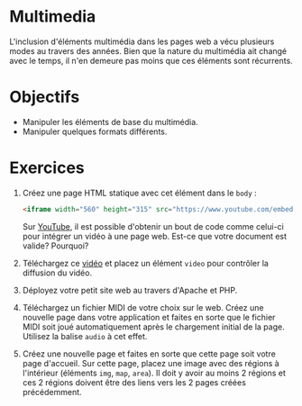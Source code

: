 Multimedia
==========

L'inclusion d'éléments multimédia dans les pages web a vécu plusieurs modes au
travers des années. Bien que la nature du multimédia ait changé avec le temps,
il n'en demeure pas moins que ces éléments sont récurrents.

Objectifs
=========

* Manipuler les éléments de base du multimédia.
* Manipuler quelques formats différents.

Exercices
=========

1. Créez une page HTML statique avec cet élément dans le `body` : 
   ```html
   <iframe width="560" height="315" src="https://www.youtube.com/embed/dQw4w9WgXcQ" frameborder="0" allowfullscreen></iframe>
   ```
   Sur [YouTube](http://youtube.com/), il est possible d'obtenir un bout de code
   comme celui-ci pour intégrer un vidéo à une page web. Est-ce que votre
   document est valide? Pourquoi?

2. Téléchargez ce [vidéo](http://accueil.labunix.uqam.ca/~berger_j/Jacoco.mov)
   et placez un élément `video` pour contrôler la diffusion du vidéo.

3. Déployez votre petit site web au travers d'Apache et PHP.

4. Téléchargez un fichier MIDI de votre choix sur le web. Créez une nouvelle
   page dans votre application et faites en sorte que le fichier MIDI soit joué
   automatiquement après le chargement initial de la page. Utilisez la balise
   `audio` à cet effet.

5. Créez une nouvelle page et faites en sorte que cette page soit votre page
   d'accueil. Sur cette page, placez une image avec des régions à l'intérieur
   (éléments `img`, `map`, `area`). Il doit y avoir au moins 2 régions et ces 2
   régions doivent être des liens vers les 2 pages créées précédemment.
